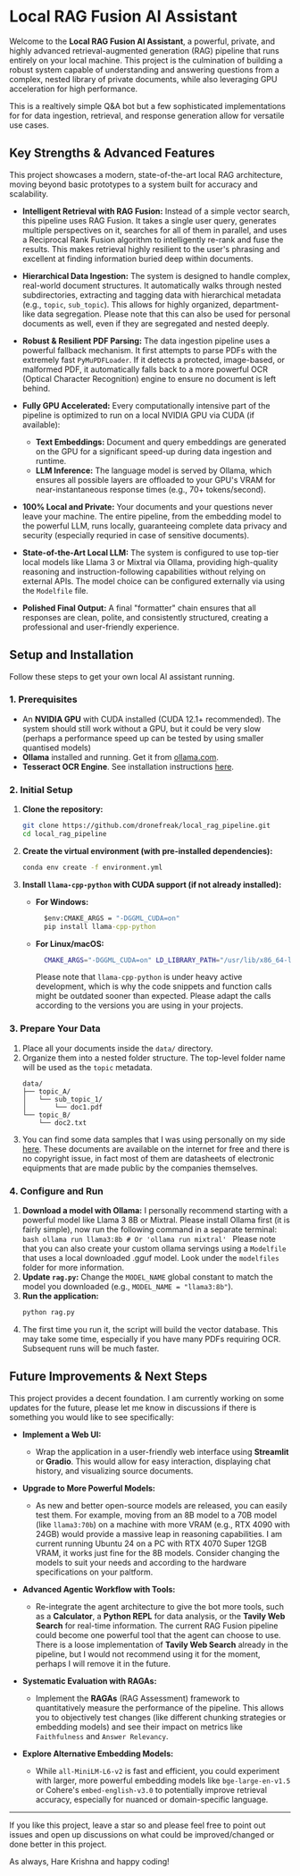 # Local RAG Fusion AI Assistant

Welcome to the **Local RAG Fusion AI Assistant**, a powerful, private, and highly advanced retrieval-augmented generation (RAG) pipeline that runs entirely on your local machine. This project is the culmination of building a robust system capable of understanding and answering questions from a complex, nested library of private documents, while also leveraging GPU acceleration for high performance.

This is a realtively simple Q&A bot but a few sophisticated implementations for for data ingestion, retrieval, and response generation allow for versatile use cases.

## Key Strengths & Advanced Features

This project showcases a modern, state-of-the-art local RAG architecture, moving beyond basic prototypes to a system built for accuracy and scalability.

- **Intelligent Retrieval with RAG Fusion:** Instead of a simple vector search, this pipeline uses RAG Fusion. It takes a single user query, generates multiple perspectives on it, searches for all of them in parallel, and uses a Reciprocal Rank Fusion algorithm to intelligently re-rank and fuse the results. This makes retrieval highly resilient to the user's phrasing and excellent at finding information buried deep within documents.

- **Hierarchical Data Ingestion:** The system is designed to handle complex, real-world document structures. It automatically walks through nested subdirectories, extracting and tagging data with hierarchical metadata (e.g., `topic`, `sub_topic`). This allows for highly organized, department-like data segregation. Please note that this can also be used for personal documents as well, even if they are segregated and nested deeply.

- **Robust & Resilient PDF Parsing:** The data ingestion pipeline uses a powerful fallback mechanism. It first attempts to parse PDFs with the extremely fast `PyMuPDFLoader`. If it detects a protected, image-based, or malformed PDF, it automatically falls back to a more powerful OCR (Optical Character Recognition) engine to ensure no document is left behind.

- **Fully GPU Accelerated:** Every computationally intensive part of the pipeline is optimized to run on a local NVIDIA GPU via CUDA (if available):
  - **Text Embeddings:** Document and query embeddings are generated on the GPU for a significant speed-up during data ingestion and runtime.
  - **LLM Inference:** The language model is served by Ollama, which ensures all possible layers are offloaded to your GPU's VRAM for near-instantaneous response times (e.g., 70+ tokens/second).

- **100% Local and Private:** Your documents and your questions never leave your machine. The entire pipeline, from the embedding model to the powerful LLM, runs locally, guaranteeing complete data privacy and security (especially requried in case of sensitive documents).

- **State-of-the-Art Local LLM:** The system is configured to use top-tier local models like Llama 3 or Mixtral via Ollama, providing high-quality reasoning and instruction-following capabilities without relying on external APIs. The model choice can be configured externally via using the `Modelfile` file.

- **Polished Final Output:** A final "formatter" chain ensures that all responses are clean, polite, and consistently structured, creating a professional and user-friendly experience.

## Setup and Installation

Follow these steps to get your own local AI assistant running.

### 1. Prerequisites

- An **NVIDIA GPU** with CUDA installed (CUDA 12.1+ recommended). The system should still work without a GPU, but it could be very slow (perhaps a performance speed up can be tested by using smaller quantised models)
- **Ollama** installed and running. Get it from [ollama.com](https://ollama.com).
- **Tesseract OCR Engine**. See installation instructions [here](https://tesseract-ocr.github.io/tessdoc/Installation.html).

### 2. Initial Setup

1.  **Clone the repository:**
    ```bash
    git clone https://github.com/dronefreak/local_rag_pipeline.git
    cd local_rag_pipeline
    ```
2.  **Create the virtual environment (with pre-installed dependencies):**
    ```bash
    conda env create -f environment.yml
    ```
3.  **Install `llama-cpp-python` with CUDA support (if not already installed):**
    - **For Windows:**

      ```cmd
        $env:CMAKE_ARGS = "-DGGML_CUDA=on"
        pip install llama-cpp-python

      ```

    - **For Linux/macOS:**
      ```bash
        CMAKE_ARGS="-DGGML_CUDA=on" LD_LIBRARY_PATH="/usr/lib/x86_64-linux-gnu"  pip install llama-cpp-python
      ```
      Please note that `llama-cpp-python` is under heavy active development, which is why the code snippets and function calls might be outdated sooner than expected. Please adapt the calls according to the versions you are using in your projects.

### 3. Prepare Your Data

1.  Place all your documents inside the `data/` directory.
2.  Organize them into a nested folder structure. The top-level folder name will be used as the `topic` metadata.
    ```
    data/
    ├── topic_A/
    │   └── sub_topic_1/
    │       └── doc1.pdf
    └── topic_B/
        └── doc2.txt
    ```
3.  You can find some data samples that I was using personally on my side [here](https://drive.google.com/file/d/1BCb1tkgav3gC7F9MxZhCyVYfnjZzpA7s/view?usp=sharing). These documents are available on the internet for free and there is no copyright issue, in fact most of them are datasheets of electronic equipments that are made public by the companies themselves.

### 4. Configure and Run

1.  **Download a model with Ollama:** I personally recommend starting with a powerful model like Llama 3 8B or Mixtral. Please install Ollama first (it is fairly simple), now run the following command in a separate terminal:
    `bash
ollama run llama3:8b # Or 'ollama run mixtral'
`
    Please note that you can also create your custom ollama servings using a `Modelfile` that uses a local downloaded .gguf model. Look under the `modelfiles` folder for more information.
2.  **Update `rag.py`:** Change the `MODEL_NAME` global constant to match the model you downloaded (e.g., `MODEL_NAME = "llama3:8b"`).
3.  **Run the application:**
    ```bash
    python rag.py
    ```
4.  The first time you run it, the script will build the vector database. This may take some time, especially if you have many PDFs requiring OCR. Subsequent runs will be much faster.

## Future Improvements & Next Steps

This project provides a decent foundation. I am currently working on some updates for the future, please let me know in discussions if there is something you would like to see specifically:

- **Implement a Web UI:**
  - Wrap the application in a user-friendly web interface using **Streamlit** or **Gradio**. This would allow for easy interaction, displaying chat history, and visualizing source documents.

- **Upgrade to More Powerful Models:**
  - As new and better open-source models are released, you can easily test them. For example, moving from an 8B model to a 70B model (like `llama3:70b`) on a machine with more VRAM (e.g., RTX 4090 with 24GB) would provide a massive leap in reasoning capabilities. I am current running Ubuntu 24 on a PC with RTX 4070 Super 12GB VRAM, it works just fine for the 8B models. Consider changing the models to suit your needs and according to the hardware specifications on your paltform.

- **Advanced Agentic Workflow with Tools:**
  - Re-integrate the agent architecture to give the bot more tools, such as a **Calculator**, a **Python REPL** for data analysis, or the **Tavily Web Search** for real-time information. The current RAG Fusion pipeline could become one powerful tool that the agent can choose to use. There is a loose implementation of **Tavily Web Search** already in the pipeline, but I would not recommend using it for the moment, perhaps I will remove it in the future.

- **Systematic Evaluation with RAGAs:**
  - Implement the **RAGAs** (RAG Assessment) framework to quantitatively measure the performance of the pipeline. This allows you to objectively test changes (like different chunking strategies or embedding models) and see their impact on metrics like `Faithfulness` and `Answer Relevancy`.

- **Explore Alternative Embedding Models:**
  - While `all-MiniLM-L6-v2` is fast and efficient, you could experiment with larger, more powerful embedding models like `bge-large-en-v1.5` or Cohere's `embed-english-v3.0` to potentially improve retrieval accuracy, especially for nuanced or domain-specific language.

---

If you like this project, leave a star so and please feel free to point out issues and open up discussions on what could be improved/changed or done better in this project.

As always, Hare Krishna and happy coding!
